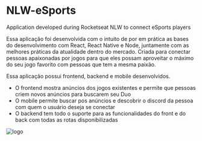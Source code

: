 # NLW-eSports
Application developed during Rocketseat NLW to connect eSports players

Essa aplicação foi desenvolvida com o intuito de por em prática as bases do desenvolvimento com React, React Native e Node, juntamente com as melhores práticas
da atualidade dentro do mercado. Criada para conectar pessoas apaixonadas por jogos para que eles possam aproveitar o máximo do seu jogo favorito
com pessoas que tem a mesma paixão.

Essa aplicação possui frontend, backend e mobile desenvolvidos.
  - O frontend mostra anúncios dos jogos existentes e permite que pessoas criem novos anúncios para buscarem seu Duo
  - O mobile permite buscar pos anúncios e descobrir o discord da pessoa com quem o usuário deseja se conectar
  - O backend tem todo o suporte para as funcionalidades do front e do back com todas as rotas disponibilizadas
  
  
![logo](https://user-images.githubusercontent.com/55117241/192171133-8fe9f607-8681-4b63-96d5-c003d58e0d7c.svg)
